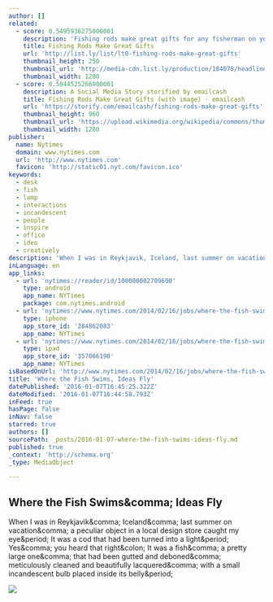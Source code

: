 ```yaml
---
author: []
related:
  - score: 0.5495936275000001
    description: 'Fishing rods make great gifts for any fisherman on your list. However there are a lot of different kinds of fishing rods - **[spinning fishing rods](http://amzn.to/1E3aohu)**, **[surf casting rods](http://amzn.to/1JfqIfA)**, **[bait casting rods](http://amzn.to/1JfrGsi)**, **[fly fishing rods](http://amzn.to/1NCRr5x)**, **[ice fishing rods](http://amzn.to/1KtMJ70)**, **[trolling rods](http://amzn.to/1Jft2Dd)**, **[deep sea fishing rods](http://amzn.to/1JftcKV)**, and probably more - so hopefully this list will help you with your choice.'
    title: Fishing Rods Make Great Gifts
    url: 'http://list.ly/list/lt0-fishing-rods-make-great-gifts'
    thumbnail_height: 250
    thumbnail_url: 'http://media-cdn.list.ly/production/184078/headline?ver=3638739704'
    thumbnail_width: 1200
  - score: 0.5044525266000001
    description: A Social Media Story storified by emailcash
    title: Fishing Rods Make Great Gifts (with image) · emailcash
    url: 'https://storify.com/emailcash/fishing-rods-make-great-gifts'
    thumbnail_height: 960
    thumbnail_url: 'https://upload.wikimedia.org/wikipedia/commons/thumb/7/77/Deepsea.JPG/1280px-Deepsea.JPG'
    thumbnail_width: 1280
publisher:
  name: Nytimes
  domain: www.nytimes.com
  url: 'http://www.nytimes.com'
  favicon: 'http://static01.nyt.com/favicon.ico'
keywords:
  - desk
  - fish
  - lamp
  - interactions
  - incandescent
  - people
  - inspire
  - office
  - ideo
  - creatively
description: 'When I was in Reykjavik, Iceland, last summer on vacation, a peculiar object in a local design store caught my eye. It was a cod that had been turned into a light. Yes, you heard that right: It was a fish, a pretty large one, that had been gutted and deboned, meticulously cleaned and beautifully lacquered, with a small incandescent bulb placed inside its belly.'
inLanguage: en
app_links:
  - url: 'nytimes://reader/id/100000002709690'
    type: android
    app_name: NYTimes
    package: com.nytimes.android
  - url: 'nytimes://www.nytimes.com/2014/02/16/jobs/where-the-fish-swims-ideas-fly.html'
    type: iphone
    app_store_id: '284862083'
    app_name: NYTimes
  - url: 'nytimes://www.nytimes.com/2014/02/16/jobs/where-the-fish-swims-ideas-fly.html'
    type: ipad
    app_store_id: '357066198'
    app_name: NYTimes
isBasedOnUrl: 'http://www.nytimes.com/2014/02/16/jobs/where-the-fish-swims-ideas-fly.html?_r=0'
title: 'Where the Fish Swims, Ideas Fly'
datePublished: '2016-01-07T16:45:25.322Z'
dateModified: '2016-01-07T16:44:58.793Z'
inFeed: true
hasPage: false
inNav: false
starred: true
authors: []
sourcePath: _posts/2016-01-07-where-the-fish-swims-ideas-fly.md
published: true
_context: 'http://schema.org'
_type: MediaObject

---
```

<article style=""><h1>Where the Fish Swims&amp;comma; Ideas Fly</h1><p>When I was in Reykjavik&amp;comma; Iceland&amp;comma; last summer on vacation&amp;comma; a peculiar object in a local design store caught my eye&amp;period; It was a cod that had been turned into a light&amp;period; Yes&amp;comma; you heard that right&amp;colon; It was a fish&amp;comma; a pretty large one&amp;comma; that had been gutted and deboned&amp;comma; meticulously cleaned and beautifully lacquered&amp;comma; with a small incandescent bulb placed inside its belly&amp;period;</p><img src="http://static01.nyt.com/images/2014/02/16/business/16-PRE/16-PRE-videoSixteenByNine1050.jpg" /></article>